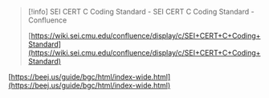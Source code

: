 > [!info] SEI CERT C Coding Standard - SEI CERT C Coding Standard - Confluence  
>  
> [https://wiki.sei.cmu.edu/confluence/display/c/SEI+CERT+C+Coding+Standard](https://wiki.sei.cmu.edu/confluence/display/c/SEI+CERT+C+Coding+Standard)  

[https://beej.us/guide/bgc/html/index-wide.html](https://beej.us/guide/bgc/html/index-wide.html)